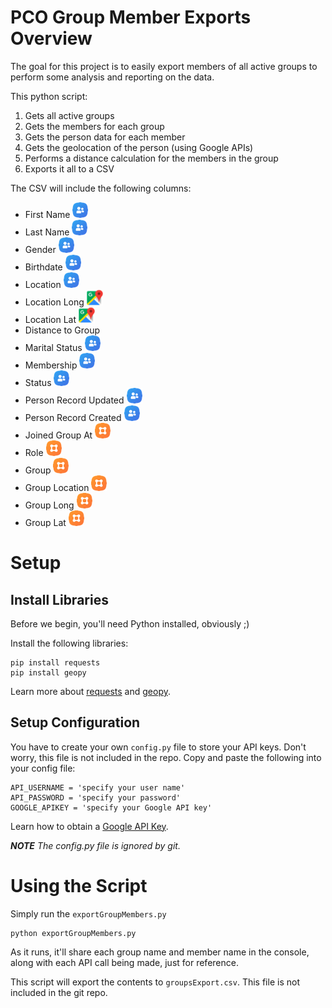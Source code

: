 # PCO Group Member Exports Overview

The goal for this project is to easily export members of all active groups to perform some analysis and reporting on the data.

This python script:
1. Gets all active groups
2. Gets the members for each group
3. Gets the person data for each member
4. Gets the geolocation of the person (using Google APIs)
5. Performs a distance calculation for the members in the group
6. Exports it all to a CSV

The CSV will include the following columns:
 * First Name ![PCO People][people]
 * Last Name ![PCO People][people]
 * Gender ![PCO People][people]
 * Birthdate ![PCO People][people]
 * Location ![PCO People][people]
 * Location Long ![Google Maps][maps]
 * Location Lat ![Google Maps][maps]
 * Distance to Group
 * Marital Status ![PCO People][people]
 * Membership ![PCO People][people]
 * Status ![PCO People][people]
 * Person Record Updated ![PCO People][people]
 * Person Record Created ![PCO People][people]
 * Joined Group At ![PCO People][group]
 * Role ![PCO People][group]
 * Group ![PCO People][group]
 * Group Location ![PCO People][group]
 * Group Long ![PCO People][group]
 * Group Lat ![PCO People][group]

[people]: images/people.png "PCO People"
[group]: images/groups.png "PCO Groups"
[maps]: images/maps.png "Google Maps"

# Setup

## Install Libraries

Before we begin, you'll need Python installed, obviously ;)

Install the following libraries:

```
pip install requests
pip install geopy
```

Learn more about [requests](https://2.python-requests.org/en/master/) and [geopy](https://geopy.readthedocs.io/en/stable/#module-geopy.distance).

## Setup Configuration

You have to create your own `config.py` file to store your API keys. Don't worry, this file is not included in the repo. Copy and paste the following into your config file:

```
API_USERNAME = 'specify your user name'
API_PASSWORD = 'specify your password'
GOOGLE_APIKEY = 'specify your Google API key'
```

Learn how to obtain a [Google API Key](https://developers.google.com/maps/documentation/geocoding/get-api-key).

_**NOTE** The config.py file is ignored by git._

# Using the Script

Simply run the `exportGroupMembers.py`

```
python exportGroupMembers.py
```

As it runs, it'll share each group name and member name in the console, along with each API call being made, just for reference.

This script will export the contents to `groupsExport.csv`. This file is not included in the git repo.